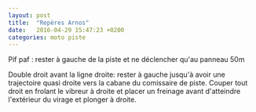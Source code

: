 ```yaml
---
layout: post
title:  "Repères Arnos"
date:   2016-04-29 15:47:23 +0200
categories: moto piste 
---
```


Pif paf : rester à gauche de la piste et ne déclencher qu'au panneau 50m

Double droit avant la ligne droite: rester à gauche jusqu'à avoir une trajectoire quasi
droite vers la cabane du comissaire de piste. Couper tout droit en frolant le vibreur à droite et placer un freinage avant d'atteindre l'extérieur du virage et plonger à droite. 

